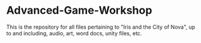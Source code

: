 # Advanced-Game-Workshop
This is the repository for all files pertaining to "Iris and the City of Nova", up to and including, audio, art, word docs, unity files, etc.

